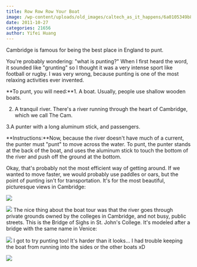 ```yaml
---
title: Row Row Row Your Boat
image: /wp-content/uploads/old_images/caltech_as_it_happens/6a0105349b8251970b0162fbef5bf7970d.jpg
date: 2011-10-27
categories: 21656
author: Yifei Huang
---
```


Cambridge is famous for being the best place in England to punt.

You're probably wondering: "what is punting?" When I first heard the word, it sounded like "grunting" so I thought it was a very intense sport like football or rugby. I was very wrong, because punting is one of the most relaxing activities ever invented.

**To punt, you will need:**1. A boat. Usually, people use shallow wooden boats.

2. A tranquil river. There's a river running through the heart of Cambridge, which we call The Cam.

3.A punter with a long aluminum stick, and passengers.

**Instructions:**Now, because the river doesn't have much of a current, the punter must "punt" to move across the water. To punt, the punter stands at the back of the boat, and uses the aluminum stick to touch the bottom of the river and push off the ground at the bottom.

Okay, that's probably not the most efficient way of getting around. If we wanted to move faster, we would probably use paddles or oars, but the point of punting isn't for transportation. It's for the most beautiful, picturesque views in Cambridge:


![](/old_images/caltech_as_it_happens/6a0105349b8251970b0154366d9b18970c.jpg)

![](/old_images/caltech_as_it_happens/6a0105349b8251970b0154366d9b18970c.jpg)
The nice thing about the boat tour was that the river goes through private grounds owned by the colleges in Cambridge, and not busy, public streets. This is the Bridge of Sighs in St. John's College. It's modeled after a bridge with the same name in Venice:


![](/old_images/caltech_as_it_happens/6a0105349b8251970b0162fbef716f970d.jpg)
I got to try punting too! It's harder than it looks... I had trouble keeping the boat from running into the sides or the other boats xD


![](/old_images/caltech_as_it_happens/6a0105349b8251970b0153929a136d970b.jpg)
